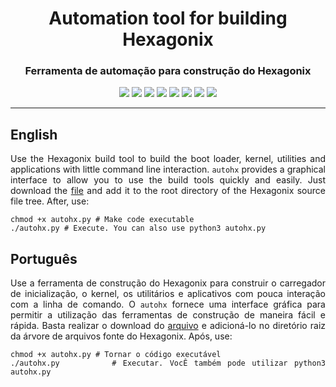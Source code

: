 <div align="center">

<h1>Automation tool for building Hexagonix</h1>
<h3>Ferramenta de automação para construção do Hexagonix</h3>

![](https://img.shields.io/github/license/felipenlunkes/hexagonix-autobuild.svg)
![](https://img.shields.io/github/stars/felipenlunkes/hexagonix-autobuild.svg)
![](https://img.shields.io/github/issues/felipenlunkes/hexagonix-autobuild.svg)
![](https://img.shields.io/github/issues-closed/felipenlunkes/hexagonix-autobuild.svg)
![](https://img.shields.io/github/issues-pr/felipenlunkes/hexagonix-autobuild.svg)
![](https://img.shields.io/github/issues-pr-closed/felipenlunkes/hexagonix-autobuild.svg)
![](https://img.shields.io/github/downloads/felipenlunkes/hexagonix-autobuild/total.svg)
![](https://img.shields.io/github/release/felipenlunkes/hexagonix-autobuild.svg)

</div>

<hr>

## English

<div align="justify">

Use the Hexagonix build tool to build the boot loader, kernel, utilities and applications with little command line interaction. `autohx` provides a graphical interface to allow you to use the build tools quickly and easily. Just download the [file](autohx.py) and add it to the root directory of the Hexagonix source file tree. After, use:

```
chmod +x autohx.py # Make code executable
./autohx.py # Execute. You can also use python3 autohx.py
```

</div>

## Português

<div align="justify">

Use a ferramenta de construção do Hexagonix para construir o carregador de inicialização, o kernel, os utilitários e aplicativos com pouca interação com a linha de comando. O `autohx` fornece uma interface gráfica para permitir a utilização das ferramentas de construção de maneira fácil e rápida. Basta realizar o download do [arquivo](autohx.py) e adicioná-lo no diretório raiz da árvore de arquivos fonte do Hexagonix. Após, use:

```
chmod +x autohx.py # Tornar o código executável
./autohx.py        # Executar. VocÊ também pode utilizar python3 autohx.py
```

</div>
